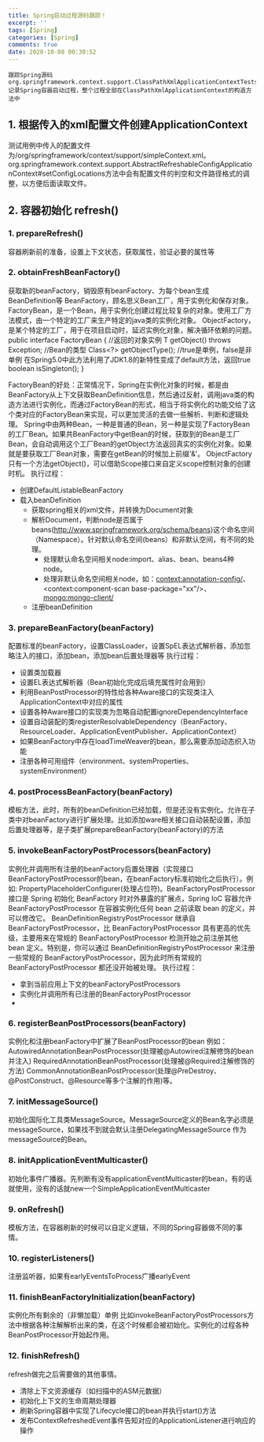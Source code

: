 ```yaml
---
title: Spring启动过程源码跟踪！
excerpt: ''
tags: [Spring]
categories: [Spring]
comments: true
date: 2020-10-08 00:30:52
---
```



    跟踪Spring源码org.springframework.context.support.ClassPathXmlApplicationContextTests#testSingleConfigLocation记录Spring容器启动过程，整个过程全部在ClassPathXmlApplicationContext的构造方法中
## 1. 根据传入的xml配置文件创建ApplicationContext
测试用例中传入的配置文件为/org/springframework/context/support/simpleContext.xml。org.springframework.context.support.AbstractRefreshableConfigApplicationContext#setConfigLocations方法中会有配置文件的判空和文件路径格式的调整，以方便后面读取文件。
## 2. 容器初始化 refresh()
### 1. prepareRefresh()
容器刷新前的准备，设置上下文状态，获取属性，验证必要的属性等
### 2. obtainFreshBeanFactory()
获取新的beanFactory，销毁原有beanFactory、为每个bean生成BeanDefinition等
BeanFactory，顾名思义Bean工厂，用于实例化和保存对象。
FactoryBean，是一个Bean，用于实例化创建过程比较复杂的对象。使用工厂方法模式，由一个特定的工厂来生产特定的java类的实例化对象。
ObjectFactory，是某个特定的工厂，用于在项目启动时，延迟实例化对象，解决循环依赖的问题。
public interface FactoryBean<T> { 
    //返回的对象实例 
    T getObject() throws Exception; 
    //Bean的类型 
    Class<?> getObjectType(); 
    //true是单例，false是非单例 在Spring5.0中此方法利用了JDK1.8的新特性变成了default方法，返回true 
    boolean isSingleton(); 
}

FactoryBean的好处：正常情况下，Spring在实例化对象的时候，都是由BeanFactory从上下文获取BeanDefinition信息，然后通过反射，调用java类的构造方法进行实例化，而通过FactoryBean的形式，相当于将实例化的功能交给了这个类对应的FactoryBean来实现，可以更加灵活的去做一些解析、判断和逻辑处理。
Spring中由两种Bean，一种是普通的Bean，另一种是实现了FactoryBean的工厂Bean。如果共BeanFactory中getBean的时候，获取到的Bean是工厂Bean，会自动调用这个工厂Bean的getObject方法返回真实的实例化对象。如果就是要获取工厂Bean对象，需要在getBean的时候加上前缀'&'。
ObjectFactory只有一个方法getObject()，可以借助Scope接口来自定义scope控制对象的创建时机。
执行过程：
  - 创建DefaultListableBeanFactory
  - 载入beanDefinition
    - 获取spring相关的xml文件，并转换为Document对象
    - 解析Document，判断node是否属于beans(http://www.springframework.org/schema/beans)这个命名空间（Namespace）。针对默认命名空间(beans）和非默认空间，有不同的处理。
        - 处理默认命名空间相关node:import、alias、bean、beans4种node。
        - 处理非默认命名空间相关node，如：<context:annotation-config/>、<context:component-scan base-package="xx"/>、<mongo:mongo-client/>
    - 注册beanDefinition
### 3. prepareBeanFactory(beanFactory)
配置标准的beanFactory，设置ClassLoader，设置SpEL表达式解析器，添加忽略注入的接口，添加bean，添加bean后置处理器等
执行过程：
  - 设置类加载器
  - 设置EL表达式解析器（Bean初始化完成后填充属性时会用到）
  - 利用BeanPostProcessor的特性给各种Aware接口的实现类注入ApplicationContext中对应的属性
  - 设置各种Aware接口的实现类为忽略自动配置ignoreDependencyInterface
  - 设置自动装配的类registerResolvableDependency（BeanFactory、ResourceLoader、ApplicationEventPublisher、ApplicationContext）
  - 如果BeanFactory中存在loadTimeWeaver的bean，那么需要添加动态织入功能
  - 注册各种可用组件（environment、systemProperties、systemEnvironment）
### 4. postProcessBeanFactory(beanFactory)
模板方法，此时，所有的beanDefinition已经加载，但是还没有实例化。允许在子类中对beanFactory进行扩展处理。比如添加ware相关接口自动装配设置，添加后置处理器等，是子类扩展prepareBeanFactory(beanFactory)的方法
### 5. invokeBeanFactoryPostProcessors(beanFactory)
实例化并调用所有注册的beanFactory后置处理器（实现接口BeanFactoryPostProcessor的bean，在beanFactory标准初始化之后执行）。例如: PropertyPlaceholderConfigurer(处理占位符)。BeanFactoryPostProcessor 接口是 Spring 初始化 BeanFactory 时对外暴露的扩展点，Spring IoC 容器允许 BeanFactoryPostProcessor 在容器实例化任何 bean 之前读取 bean 的定义，并可以修改它。
BeanDefinitionRegistryPostProcessor 继承自 BeanFactoryPostProcessor，比 BeanFactoryPostProcessor 具有更高的优先级，主要用来在常规的 BeanFactoryPostProcessor 检测开始之前注册其他 bean 定义。特别是，你可以通过 BeanDefinitionRegistryPostProcessor 来注册一些常规的 BeanFactoryPostProcessor，因为此时所有常规的 BeanFactoryPostProcessor 都还没开始被处理。
执行过程：
  - 拿到当前应用上下文的beanFactoryPostProcessors
  - 实例化并调用所有已注册的BeanFactoryPostProcessor
  - 
### 6. registerBeanPostProcessors(beanFactory)
实例化和注册beanFactory中扩展了BeanPostProcessor的bean
例如：
 AutowiredAnnotationBeanPostProcessor(处理被@Autowired注解修饰的bean并注入)
 RequiredAnnotationBeanPostProcessor(处理被@Required注解修饰的方法)
 CommonAnnotationBeanPostProcessor(处理@PreDestroy、@PostConstruct、@Resource等多个注解的作用)等。
### 7. initMessageSource()
初始化国际化工具类MessageSource。MessageSource定义的Bean名字必须是 messageSource，如果找不到就会默认注册DelegatingMessageSource 作为messageSource的Bean。
### 8. initApplicationEventMulticaster()
初始化事件广播器。先判断有没有applicationEventMulticaster的bean，有的话就使用，没有的话就new一个SimpleApplicationEventMulticaster
### 9. onRefresh()
模板方法，在容器刷新的时候可以自定义逻辑，不同的Spring容器做不同的事情。
### 10. registerListeners()
注册监听器，如果有earlyEventsToProcess广播earlyEvent
### 11. finishBeanFactoryInitialization(beanFactory)
实例化所有剩余的（非懒加载）单例
比如invokeBeanFactoryPostProcessors方法中根据各种注解解析出来的类，在这个时候都会被初始化。实例化的过程各种BeanPostProcessor开始起作用。
### 12. finishRefresh()
refresh做完之后需要做的其他事情。
  - 清除上下文资源缓存（如扫描中的ASM元数据）
  - 初始化上下文的生命周期处理器
  - 刷新Spring容器中实现了Lifecycle接口的bean并执行start()方法
  - 发布ContextRefreshedEvent事件告知对应的ApplicationListener进行响应的操作
